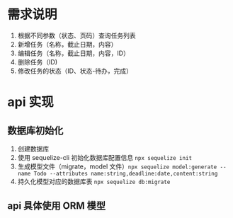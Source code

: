 # 需求说明

1. 根据不同参数（状态、页码）查询任务列表
2. 新增任务（名称，截止日期，内容）
3. 编辑任务（名称，截止日期，内容，ID）
4. 删除任务（ID)
5. 修改任务的状态（ID、状态-待办，完成）

# api 实现

## 数据库初始化

1. 创建数据库
2. 使用 sequelize-cli 初始化数据库配置信息 `npx sequelize init`
3. 生成模型文件（migrate，model 文件）`npx sequelize model:generate --name Todo --attributes name:string,deadline:date,content:string`
4. 持久化模型对应的数据库表 `npx sequelize db:migrate`

## api 具体使用 ORM 模型
